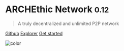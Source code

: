 # ARCHEthic Network <small>0.12</small>

> A truly decentralized and unlimited P2P network

[Github](https://github.com/archethic-foundation/archethic-node)
[Explorer](https://mainnet.archethic.net)
[Get started](README.md)

<!-- background color -->

![color](#3596F2)

